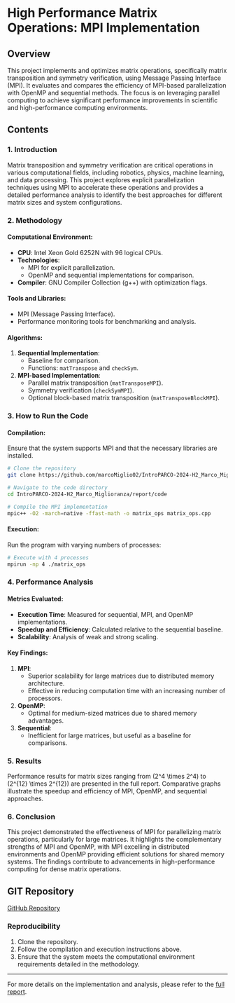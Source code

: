 # High Performance Matrix Operations: MPI Implementation

## Overview
This project implements and optimizes matrix operations, specifically matrix transposition and symmetry verification, using Message Passing Interface (MPI). It evaluates and compares the efficiency of MPI-based parallelization with OpenMP and sequential methods. The focus is on leveraging parallel computing to achieve significant performance improvements in scientific and high-performance computing environments.

## Contents

### 1. Introduction
Matrix transposition and symmetry verification are critical operations in various computational fields, including robotics, physics, machine learning, and data processing. This project explores explicit parallelization techniques using MPI to accelerate these operations and provides a detailed performance analysis to identify the best approaches for different matrix sizes and system configurations.

### 2. Methodology
#### Computational Environment:
- **CPU**: Intel Xeon Gold 6252N with 96 logical CPUs.
- **Technologies**:
  - MPI for explicit parallelization.
  - OpenMP and sequential implementations for comparison.
- **Compiler**: GNU Compiler Collection (g++) with optimization flags.

#### Tools and Libraries:
- MPI (Message Passing Interface).
- Performance monitoring tools for benchmarking and analysis.

#### Algorithms:
1. **Sequential Implementation**:
   - Baseline for comparison.
   - Functions: `matTranspose` and `checkSym`.
2. **MPI-based Implementation**:
   - Parallel matrix transposition (`matTransposeMPI`).
   - Symmetry verification (`checkSymMPI`).
   - Optional block-based matrix transposition (`matTransposeBlockMPI`).

### 3. How to Run the Code
#### Compilation:
Ensure that the system supports MPI and that the necessary libraries are installed.

```bash
# Clone the repository
git clone https://github.com/marcoMiglio02/IntroPARCO-2024-H2_Marco_Miglioranza.git

# Navigate to the code directory
cd IntroPARCO-2024-H2_Marco_Miglioranza/report/code

# Compile the MPI implementation
mpic++ -O2 -march=native -ffast-math -o matrix_ops matrix_ops.cpp
```

#### Execution:
Run the program with varying numbers of processes:

```bash
# Execute with 4 processes
mpirun -np 4 ./matrix_ops
```

### 4. Performance Analysis
#### Metrics Evaluated:
- **Execution Time**: Measured for sequential, MPI, and OpenMP implementations.
- **Speedup and Efficiency**: Calculated relative to the sequential baseline.
- **Scalability**: Analysis of weak and strong scaling.

#### Key Findings:
1. **MPI**:
   - Superior scalability for large matrices due to distributed memory architecture.
   - Effective in reducing computation time with an increasing number of processors.
2. **OpenMP**:
   - Optimal for medium-sized matrices due to shared memory advantages.
3. **Sequential**:
   - Inefficient for large matrices, but useful as a baseline for comparisons.

### 5. Results
Performance results for matrix sizes ranging from \(2^4 \times 2^4\) to \(2^{12} \times 2^{12}\) are presented in the full report. Comparative graphs illustrate the speedup and efficiency of MPI, OpenMP, and sequential approaches.

### 6. Conclusion
This project demonstrated the effectiveness of MPI for parallelizing matrix operations, particularly for large matrices. It highlights the complementary strengths of MPI and OpenMP, with MPI excelling in distributed environments and OpenMP providing efficient solutions for shared memory systems. The findings contribute to advancements in high-performance computing for dense matrix operations.

## GIT Repository
[GitHub Repository](https://github.com/marcoMiglio02/IntroPARCO-2024-H2_Marco_Miglioranza)

### Reproducibility
1. Clone the repository.
2. Follow the compilation and execution instructions above.
3. Ensure that the system meets the computational environment requirements detailed in the methodology.

---

For more details on the implementation and analysis, please refer to the [full report](https://github.com/marcoMiglio02/IntroPARCO-2024-H2_Marco_Miglioranza/blob/main/report.pdf).

